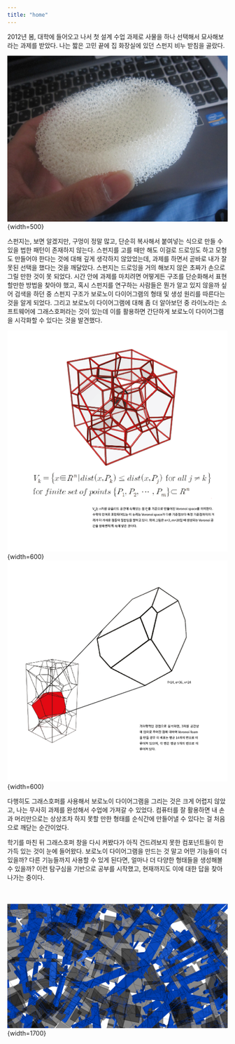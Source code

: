 ```yaml
---
title: "home"
---
```


2012년 봄, 대학에 들어오고 나서 첫 설계 수업 과제로 사물을 하나 선택해서 묘사해보라는 과제를 받았다. 나는 짧은 고민 끝에 집 화장실에 있던 스펀지 비누 받침을 골랐다.  

![sponge-1](./assets/index/sponge-1.jpg){width=500}  

스펀지는, 보면 알겠지만, 구멍이 정말 많고, 단순히 복사해서 붙여넣는 식으로 만들 수 있을 법한 패턴이 존재하지 않는다. 스펀지를 고를 때만 해도 이걸로 드로잉도 하고 모형도 만들어야 한다는 것에 대해 깊게 생각하지 않았었는데, 과제를 하면서 곧바로 내가 잘못된 선택을 했다는 것을 깨달았다. 스펀지는 드로잉을 거의 해보지 않은 초짜가 손으로 그릴 만한 것이 못 되었다. 시간 안에 과제를 마치려면 어떻게든 구조를 단순화해서 표현할만한 방법을 찾아야 했고, 혹시 스펀지를 연구하는 사람들은 뭔가 알고 있지 않을까 싶어 검색을 하던 중 스펀지 구조가 보로노이 다이어그램의 형태 및 생성 원리를 따른다는 것을 알게 되었다. 그리고 보로노이 다이어그램에 대해 좀 더 알아보던 중 라이노라는 소프트웨어에 그래스호퍼라는 것이 있는데 이를 활용하면 간단하게 보로노이 다이어그램을 시각화할 수 있다는 것을 발견했다.

![sponge-2](./assets/index/sponge_3d_1.png){width=600}  
![sponge-3](./assets/index/sponge_3d_2.png){width=600}  

다행히도 그래스호퍼를 사용해서 보로노이 다이어그램을 그리는 것은 크게 어렵지 않았고, 나는 무사히 과제를 완성해서 수업에 가져갈 수 있었다. 컴퓨터를 잘 활용하면 내 손과 머리만으로는 상상조차 하지 못할 만한 형태를 순식간에 만들어낼 수 있다는 걸 처음으로 깨닫는 순간이었다. 

학기를 마친 뒤 그래스호퍼 창을 다시 켜봤다가 아직 건드려보지 못한 컴포넌트들이 한가득 있는 것이 눈에 들어왔다. 보로노이 다이어그램을 만드는 것 말고 어떤 기능들이 더 있을까? 다른 기능들까지 사용할 수 있게 된다면, 얼마나 더 다양한 형태들을 생성해볼 수 있을까? 이런 탐구심을 기반으로 공부를 시작했고, 현재까지도 이에 대한 답을 찾아나가는 중이다.  
&NewLine;  
&NewLine;    
&NewLine;  
![drawing](./assets/index/home_190728_1920.png){width=1700}
